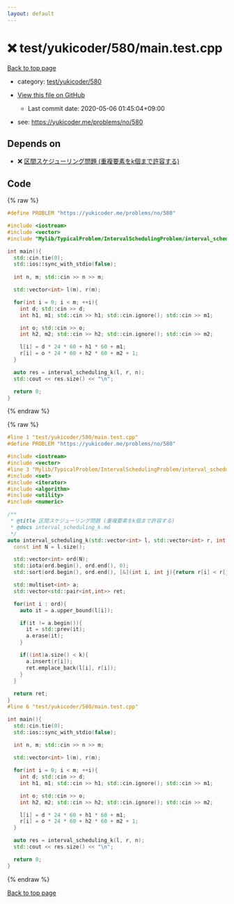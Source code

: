 ```yaml
---
layout: default
---
```


<!-- mathjax config similar to math.stackexchange -->
<script type="text/javascript" async
  src="https://cdnjs.cloudflare.com/ajax/libs/mathjax/2.7.5/MathJax.js?config=TeX-MML-AM_CHTML">
</script>
<script type="text/x-mathjax-config">
  MathJax.Hub.Config({
    TeX: { equationNumbers: { autoNumber: "AMS" }},
    tex2jax: {
      inlineMath: [ ['$','$'] ],
      processEscapes: true
    },
    "HTML-CSS": { matchFontHeight: false },
    displayAlign: "left",
    displayIndent: "2em"
  });
</script>

<script type="text/javascript" src="https://cdnjs.cloudflare.com/ajax/libs/jquery/3.4.1/jquery.min.js"></script>
<script src="https://cdn.jsdelivr.net/npm/jquery-balloon-js@1.1.2/jquery.balloon.min.js" integrity="sha256-ZEYs9VrgAeNuPvs15E39OsyOJaIkXEEt10fzxJ20+2I=" crossorigin="anonymous"></script>
<script type="text/javascript" src="../../../../assets/js/copy-button.js"></script>
<link rel="stylesheet" href="../../../../assets/css/copy-button.css" />


# :x: test/yukicoder/580/main.test.cpp

<a href="../../../../index.html">Back to top page</a>

* category: <a href="../../../../index.html#cd972d63fbc2cdaa6f2e20f02bf8d13c">test/yukicoder/580</a>
* <a href="{{ site.github.repository_url }}/blob/master/test/yukicoder/580/main.test.cpp">View this file on GitHub</a>
    - Last commit date: 2020-05-06 01:45:04+09:00


* see: <a href="https://yukicoder.me/problems/no/580">https://yukicoder.me/problems/no/580</a>


## Depends on

* :x: <a href="../../../../library/Mylib/TypicalProblem/IntervalSchedulingProblem/interval_scheduling_k.cpp.html">区間スケジューリング問題 (重複要素をk個まで許容する)</a>


## Code

<a id="unbundled"></a>
{% raw %}
```cpp
#define PROBLEM "https://yukicoder.me/problems/no/580"

#include <iostream>
#include <vector>
#include "Mylib/TypicalProblem/IntervalSchedulingProblem/interval_scheduling_k.cpp"

int main(){
  std::cin.tie(0);
  std::ios::sync_with_stdio(false);
  
  int n, m; std::cin >> n >> m;

  std::vector<int> l(m), r(m);

  for(int i = 0; i < m; ++i){
    int d; std::cin >> d;
    int h1, m1; std::cin >> h1; std::cin.ignore(); std::cin >> m1;

    int o; std::cin >> o;
    int h2, m2; std::cin >> h2; std::cin.ignore(); std::cin >> m2;

    l[i] = d * 24 * 60 + h1 * 60 + m1;
    r[i] = o * 24 * 60 + h2 * 60 + m2 + 1;
  }

  auto res = interval_scheduling_k(l, r, n);
  std::cout << res.size() << "\n";

  return 0;
}

```
{% endraw %}

<a id="bundled"></a>
{% raw %}
```cpp
#line 1 "test/yukicoder/580/main.test.cpp"
#define PROBLEM "https://yukicoder.me/problems/no/580"

#include <iostream>
#include <vector>
#line 3 "Mylib/TypicalProblem/IntervalSchedulingProblem/interval_scheduling_k.cpp"
#include <set>
#include <iterator>
#include <algorithm>
#include <utility>
#include <numeric>

/**
 * @title 区間スケジューリング問題 (重複要素をk個まで許容する)
 * @docs interval_scheduling_k.md
 */
auto interval_scheduling_k(std::vector<int> l, std::vector<int> r, int k){
  const int N = l.size();

  std::vector<int> ord(N);
  std::iota(ord.begin(), ord.end(), 0);
  std::sort(ord.begin(), ord.end(), [&](int i, int j){return r[i] < r[j];});  

  std::multiset<int> a;
  std::vector<std::pair<int,int>> ret;

  for(int i : ord){
    auto it = a.upper_bound(l[i]);

    if(it != a.begin()){
      it = std::prev(it);
      a.erase(it);
    }

    if((int)a.size() < k){
      a.insert(r[i]);
      ret.emplace_back(l[i], r[i]);
    }
  }
  
  return ret;
}
#line 6 "test/yukicoder/580/main.test.cpp"

int main(){
  std::cin.tie(0);
  std::ios::sync_with_stdio(false);
  
  int n, m; std::cin >> n >> m;

  std::vector<int> l(m), r(m);

  for(int i = 0; i < m; ++i){
    int d; std::cin >> d;
    int h1, m1; std::cin >> h1; std::cin.ignore(); std::cin >> m1;

    int o; std::cin >> o;
    int h2, m2; std::cin >> h2; std::cin.ignore(); std::cin >> m2;

    l[i] = d * 24 * 60 + h1 * 60 + m1;
    r[i] = o * 24 * 60 + h2 * 60 + m2 + 1;
  }

  auto res = interval_scheduling_k(l, r, n);
  std::cout << res.size() << "\n";

  return 0;
}

```
{% endraw %}

<a href="../../../../index.html">Back to top page</a>

